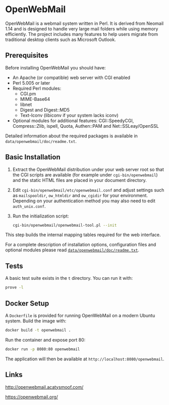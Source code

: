 # OpenWebMail

OpenWebMail is a webmail system written in Perl. It is derived from
Neomail 1.14 and is designed to handle very large mail folders while
using memory efficiently. The project includes many features to help
users migrate from traditional desktop clients such as Microsoft
Outlook.

## Prerequisites

Before installing OpenWebMail you should have:

* An Apache (or compatible) web server with CGI enabled
* Perl 5.005 or later
* Required Perl modules:
  * CGI.pm
  * MIME-Base64
  * libnet
  * Digest and Digest::MD5
  * Text-Iconv (libiconv if your system lacks iconv)
* Optional modules for additional features: CGI::SpeedyCGI,
  Compress::Zlib, ispell, Quota, Authen::PAM and Net::SSLeay/OpenSSL

Detailed information about the required packages is available in
`data/openwebmail/doc/readme.txt`.

## Basic Installation

1. Extract the OpenWebMail distribution under your web server root so
   that the CGI scripts are available (for example under
   `cgi-bin/openwebmail`) and the static HTML files are placed in your
   document directory.
2. Edit `cgi-bin/openwebmail/etc/openwebmail.conf` and adjust settings
   such as `mailspooldir`, `ow_htmldir` and `ow_cgidir` for your
   environment. Depending on your authentication method you may also
   need to edit `auth_unix.conf`.
3. Run the initialization script:

   ```sh
   cgi-bin/openwebmail/openwebmail-tool.pl --init
   ```

This step builds the internal mapping tables required for the web
interface.

For a complete description of installation options, configuration files
and optional modules please read
[`data/openwebmail/doc/readme.txt`](data/openwebmail/doc/readme.txt).

## Tests

A basic test suite exists in the `t` directory. You can run it with:

```sh
prove -l
```

## Docker Setup

A `Dockerfile` is provided for running OpenWebMail on a modern Ubuntu
system. Build the image with:

```sh
docker build -t openwebmail .
```

Run the container and expose port 80:

```sh
docker run -p 8080:80 openwebmail
```

The application will then be available at
`http://localhost:8080/openwebmail`.

## Links

<http://openwebmail.acatysmoof.com/>

<https://openwebmail.org/>

